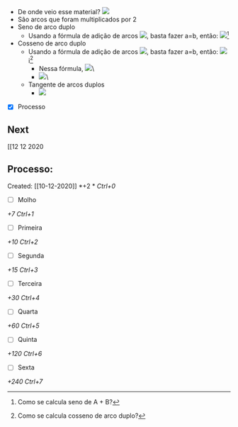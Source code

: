 -   De onde veio esse material?
    ![](markdown-img-paste-2020081102301597.png)
-   São arcos que foram multiplicados por 2
-   Seno de arco duplo
    -   Usando a fórmula de adição de arcos ![](markdown-img-paste-20200811020651996.png), basta fazer a=b, então: ![](markdown-img-paste-20200811021307892.png)[^916429]
-   Cosseno de arco duplo
    -   Usando a fórmula de adição de arcos ![](markdown-img-paste-20200811021547303.png), basta fazer a=b, então: ![](markdown-img-paste-20200811021717854.png)i[^380618]
        -   Nessa fórmula, ![](markdown-img-paste-2020081102201237.png)\
        -   ![](markdown-img-paste-20200811022122232.png)\
    -   Tangente de arcos duplos
        -   ![](markdown-img-paste-20200811022454546.png)

- [x] Processo

## Next
[[12 12 2020
## Processo:
Created: [[10-12-2020]]
*+2 *  *Ctrl+0*
- [ ] Molho  

*+7*  *Ctrl+1*

- [ ] Primeira 

*+10*  *Ctrl+2*

- [ ] Segunda

*+15*  *Ctrl+3*

- [ ] Terceira 

*+30*  *Ctrl+4*

- [ ] Quarta 

*+60*  *Ctrl+5*

- [ ] Quinta 

*+120*  *Ctrl+6*

- [ ] Sexta 

*+240*  *Ctrl+7*

[^916429]: Como se calcula seno de A + B?


[^380618]: Como se calcula cosseno de arco duplo?
